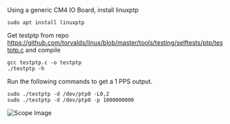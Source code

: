 Using a generic CM4 IO Board, install linuxptp

```
sudo apt install linuxptp
```
Get testptp from repo https://github.com/torvalds/linux/blob/master/tools/testing/selftests/ptp/testptp.c and compile
```
gcc testptp.c -o testptp
./testptp -h
```
Run the following commands to get a 1 PPS output.
```
sudo ./testptp -d /dev/ptp0 -L0,2
sudo ./testptp -d /dev/ptp0 -p 1000000000
```
![Scope Image](1PPS.jpg)
